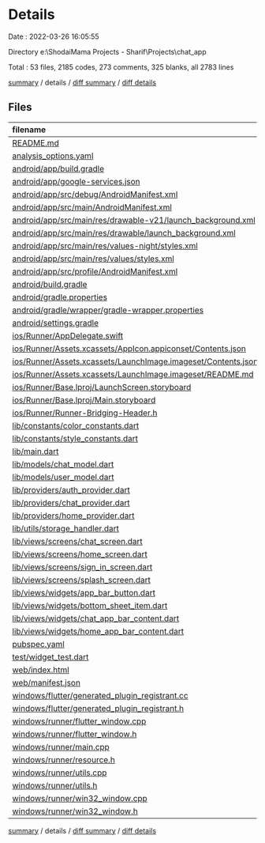 # Details

Date : 2022-03-26 16:05:55

Directory e:\ShodaiMama Projects - Sharif\Projects\chat_app

Total : 53 files,  2185 codes, 273 comments, 325 blanks, all 2783 lines

[summary](results.md) / details / [diff summary](diff.md) / [diff details](diff-details.md)

## Files
| filename | language | code | comment | blank | total |
| :--- | :--- | ---: | ---: | ---: | ---: |
| [README.md](/README.md) | Markdown | 10 | 0 | 7 | 17 |
| [analysis_options.yaml](/analysis_options.yaml) | YAML | 3 | 23 | 4 | 30 |
| [android/app/build.gradle](/android/app/build.gradle) | Groovy | 58 | 3 | 13 | 74 |
| [android/app/google-services.json](/android/app/google-services.json) | JSON | 47 | 0 | 0 | 47 |
| [android/app/src/debug/AndroidManifest.xml](/android/app/src/debug/AndroidManifest.xml) | XML | 4 | 3 | 1 | 8 |
| [android/app/src/main/AndroidManifest.xml](/android/app/src/main/AndroidManifest.xml) | XML | 28 | 6 | 1 | 35 |
| [android/app/src/main/res/drawable-v21/launch_background.xml](/android/app/src/main/res/drawable-v21/launch_background.xml) | XML | 4 | 7 | 2 | 13 |
| [android/app/src/main/res/drawable/launch_background.xml](/android/app/src/main/res/drawable/launch_background.xml) | XML | 4 | 7 | 2 | 13 |
| [android/app/src/main/res/values-night/styles.xml](/android/app/src/main/res/values-night/styles.xml) | XML | 9 | 9 | 1 | 19 |
| [android/app/src/main/res/values/styles.xml](/android/app/src/main/res/values/styles.xml) | XML | 9 | 9 | 1 | 19 |
| [android/app/src/profile/AndroidManifest.xml](/android/app/src/profile/AndroidManifest.xml) | XML | 4 | 3 | 1 | 8 |
| [android/build.gradle](/android/build.gradle) | Groovy | 28 | 0 | 5 | 33 |
| [android/gradle.properties](/android/gradle.properties) | Properties | 3 | 0 | 1 | 4 |
| [android/gradle/wrapper/gradle-wrapper.properties](/android/gradle/wrapper/gradle-wrapper.properties) | Properties | 5 | 1 | 1 | 7 |
| [android/settings.gradle](/android/settings.gradle) | Groovy | 8 | 0 | 4 | 12 |
| [ios/Runner/AppDelegate.swift](/ios/Runner/AppDelegate.swift) | Swift | 12 | 0 | 2 | 14 |
| [ios/Runner/Assets.xcassets/AppIcon.appiconset/Contents.json](/ios/Runner/Assets.xcassets/AppIcon.appiconset/Contents.json) | JSON | 122 | 0 | 1 | 123 |
| [ios/Runner/Assets.xcassets/LaunchImage.imageset/Contents.json](/ios/Runner/Assets.xcassets/LaunchImage.imageset/Contents.json) | JSON | 23 | 0 | 1 | 24 |
| [ios/Runner/Assets.xcassets/LaunchImage.imageset/README.md](/ios/Runner/Assets.xcassets/LaunchImage.imageset/README.md) | Markdown | 3 | 0 | 2 | 5 |
| [ios/Runner/Base.lproj/LaunchScreen.storyboard](/ios/Runner/Base.lproj/LaunchScreen.storyboard) | XML | 36 | 1 | 1 | 38 |
| [ios/Runner/Base.lproj/Main.storyboard](/ios/Runner/Base.lproj/Main.storyboard) | XML | 25 | 1 | 1 | 27 |
| [ios/Runner/Runner-Bridging-Header.h](/ios/Runner/Runner-Bridging-Header.h) | C++ | 1 | 0 | 1 | 2 |
| [lib/constants/color_constants.dart](/lib/constants/color_constants.dart) | Dart | 8 | 0 | 3 | 11 |
| [lib/constants/style_constants.dart](/lib/constants/style_constants.dart) | Dart | 10 | 0 | 3 | 13 |
| [lib/main.dart](/lib/main.dart) | Dart | 50 | 0 | 5 | 55 |
| [lib/models/chat_model.dart](/lib/models/chat_model.dart) | Dart | 33 | 0 | 6 | 39 |
| [lib/models/user_model.dart](/lib/models/user_model.dart) | Dart | 28 | 0 | 6 | 34 |
| [lib/providers/auth_provider.dart](/lib/providers/auth_provider.dart) | Dart | 90 | 2 | 13 | 105 |
| [lib/providers/chat_provider.dart](/lib/providers/chat_provider.dart) | Dart | 34 | 0 | 7 | 41 |
| [lib/providers/home_provider.dart](/lib/providers/home_provider.dart) | Dart | 15 | 0 | 5 | 20 |
| [lib/utils/storage_handler.dart](/lib/utils/storage_handler.dart) | Dart | 23 | 0 | 6 | 29 |
| [lib/views/screens/chat_screen.dart](/lib/views/screens/chat_screen.dart) | Dart | 352 | 1 | 16 | 369 |
| [lib/views/screens/home_screen.dart](/lib/views/screens/home_screen.dart) | Dart | 154 | 32 | 11 | 197 |
| [lib/views/screens/sign_in_screen.dart](/lib/views/screens/sign_in_screen.dart) | Dart | 103 | 0 | 4 | 107 |
| [lib/views/screens/splash_screen.dart](/lib/views/screens/splash_screen.dart) | Dart | 51 | 1 | 7 | 59 |
| [lib/views/widgets/app_bar_button.dart](/lib/views/widgets/app_bar_button.dart) | Dart | 24 | 0 | 4 | 28 |
| [lib/views/widgets/bottom_sheet_item.dart](/lib/views/widgets/bottom_sheet_item.dart) | Dart | 30 | 0 | 4 | 34 |
| [lib/views/widgets/chat_app_bar_content.dart](/lib/views/widgets/chat_app_bar_content.dart) | Dart | 109 | 0 | 5 | 114 |
| [lib/views/widgets/home_app_bar_content.dart](/lib/views/widgets/home_app_bar_content.dart) | Dart | 65 | 0 | 5 | 70 |
| [pubspec.yaml](/pubspec.yaml) | YAML | 24 | 56 | 16 | 96 |
| [test/widget_test.dart](/test/widget_test.dart) | Dart | 14 | 10 | 7 | 31 |
| [web/index.html](/web/index.html) | HTML | 80 | 18 | 7 | 105 |
| [web/manifest.json](/web/manifest.json) | JSON | 35 | 0 | 1 | 36 |
| [windows/flutter/generated_plugin_registrant.cc](/windows/flutter/generated_plugin_registrant.cc) | C++ | 6 | 4 | 5 | 15 |
| [windows/flutter/generated_plugin_registrant.h](/windows/flutter/generated_plugin_registrant.h) | C++ | 5 | 5 | 6 | 16 |
| [windows/runner/flutter_window.cpp](/windows/runner/flutter_window.cpp) | C++ | 45 | 4 | 13 | 62 |
| [windows/runner/flutter_window.h](/windows/runner/flutter_window.h) | C++ | 20 | 5 | 9 | 34 |
| [windows/runner/main.cpp](/windows/runner/main.cpp) | C++ | 30 | 4 | 10 | 44 |
| [windows/runner/resource.h](/windows/runner/resource.h) | C++ | 9 | 6 | 2 | 17 |
| [windows/runner/utils.cpp](/windows/runner/utils.cpp) | C++ | 53 | 2 | 10 | 65 |
| [windows/runner/utils.h](/windows/runner/utils.h) | C++ | 8 | 6 | 6 | 20 |
| [windows/runner/win32_window.cpp](/windows/runner/win32_window.cpp) | C++ | 183 | 15 | 48 | 246 |
| [windows/runner/win32_window.h](/windows/runner/win32_window.h) | C++ | 48 | 29 | 22 | 99 |

[summary](results.md) / details / [diff summary](diff.md) / [diff details](diff-details.md)